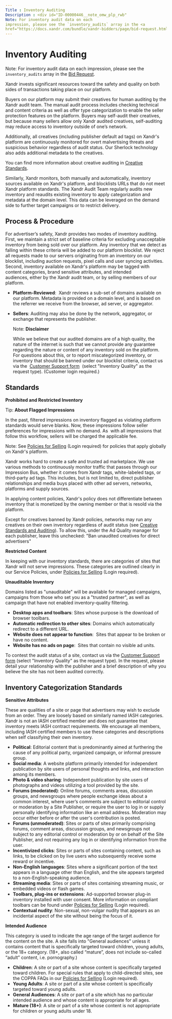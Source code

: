 ```yaml
---
Title : Inventory Auditing
Description : <div id="ID-00000446__note_omw_plp_rwb"
Note: For inventory audit data on each
impression, please see the `inventory_audits` array in the <a
href="https://docs.xandr.com/bundle/xandr-bidders/page/bid-request.html"
---
```



# Inventory Auditing





<div id="ID-00000446__note_omw_plp_rwb" 

Note: For inventory audit data on each
impression, please see the `inventory_audits` array in the <a
href="https://docs.xandr.com/bundle/xandr-bidders/page/bid-request.html"
class="xref" target="_blank">Bid Request</a>.



Xandr invests significant resources toward the
safety and quality on both sides of transactions taking place on our
platform.



Buyers on our platform may submit their creatives for human auditing by
the Xandr audit team. The manual audit process
includes checking technical and content criteria as well as offer type
categorization to enable the seller protection features on the platform.
Buyers may self-audit their creatives, but because many sellers allow
only Xandr audited creatives, self-auditing may
reduce access to inventory outside of one’s network.

Additionally, all creatives (including publisher default ad tags) on
Xandr's platform are continuously monitored for
overt malvertising threats and suspicious behavior regardless of audit
status. Our Sherlock technology also adds additional metadata to the
creatives.

You can find more information about creative auditing in <a
href="https://docs.xandr.com/bundle/monetize_monetize-standard/page/topics/creative-standards.html"
class="xref" target="_blank">Creative Standards</a>.

Similarly, Xandr monitors, both manually and
automatically, inventory sources available on
Xandr's platform, and blocklists URLs that do
not meet Xandr platform standards. The
Xandr Audit Team regularly audits new inventory
and reaudits existing inventory to apply categorization and metadata at
the domain level. This data can be leveraged on the demand side to
further target campaigns or to restrict delivery.



## Process & Procedure



For advertiser’s safety, Xandr provides two
modes of inventory auditing. First, we maintain a strict set of baseline
criteria for excluding unacceptable inventory from being sold over our
platform. Any inventory that we detect as falling within these criteria
will be added to our platform blocklist. We reject all requests made to
our servers originating from an inventory on our blocklist, including
auction requests, pixel calls and user syncing activities. Second,
inventory available on Xandr's platform may be
tagged with content categories, brand sensitive attributes, and intended
audiences, either by the Xandr audit team, or by
selling members of our platform.

- **Platform-Reviewed**:  Xandr reviews a
  sub-set of domains available on our platform. Metadata is provided on
  a domain level, and is based on the referrer we receive from the
  browser, ad server, or aggregator.
- **Sellers**: Auditing may also be done by the network, aggregator, or
  exchange that represents the publisher.
  

  <div id="ID-00000446__note_lv4_xlp_rwb" 

  Note: **Disclaimer**

  

  While we believe that our audited domains are of a high quality, the
  nature of the internet is such that we cannot provide any guarantee
  regarding the nature or content of any inventory sold on the platform.
  For questions about this, or to report miscategorized inventory, or
  inventory that should be banned under our blocklist criteria, contact
  us via the 
  <a href="https://help.xandr.com/" class="xref" target="_blank">Customer
  Support form</a>  (select "Inventory Quality" as the request type).
  (Customer login required.)

  





<div id="ID-00000446__section_v1n_wlz_qwb" >

## Standards

**Prohibited and Restricted Inventory**



Tip: **About Flagged Impressions**

In the past, filtered impressions on inventory flagged as violating
platform standards would serve blanks. Now, these impressions follow
seller preferences for impressions with no demand. As  with all
impressions that follow this workflow, sellers will be charged the
applicable fee.



<div id="ID-00000446__note_dxh_kpp_rwb" 

Note: See <a
href="https://microsoftapc.sharepoint.com/teams/XandrServicePolicies/SitePages/Policies-for-Selling.aspx"
class="xref" target="_blank">Policies for Selling</a> (Login required)
for policies that apply globally on Xandr's
platform.



Xandr works hard to create a safe and trusted ad
marketplace. We use various methods to continuously monitor traffic that
passes through our Impression Bus, whether it comes from
Xandr tags, white-labeled tags, or third-party
ad tags. This includes, but is not limited to, direct publisher
relationships and media buys placed with other ad servers, networks,
platforms and supply sources.

In applying content policies, Xandr's policy
does not differentiate between inventory that is monetized by the owning
member or that is resold via the platform.

Except for creatives banned by Xandr policies,
networks may run any creatives on their own inventory regardless of
audit status
(see <a href="creative-standards-and-auditing.html" class="xref">Creative
Standards and Auditing</a>). To allow this, under the Ad Quality manager
for each publisher, leave this unchecked: "Ban unaudited creatives for
direct advertisers"

**Restricted Content**

In keeping with our inventory standards, there are categories of sites
that Xandr will not serve impressions. These
categories are outlined clearly in our Service Policies, under <a
href="https://microsoftapc.sharepoint.com/teams/XandrServicePolicies/SitePages/Policies-for-Selling.aspx"
class="xref" target="_blank">Policies for Selling</a> (Login required). 

**Unauditable Inventory**

Domains listed as "unauditable" will be available for managed campaigns,
campaigns from those who set you as a "trusted partner", as well as
campaign that have not enabled inventory-quality filtering.

- **Desktop apps and toolbars**: Sites whose purpose is the download of
  browser toolbars.
- **Automatic redirection to other sites**: Domains which automatically
  redirect to a different URL.
- **Website does not appear to function**:  Sites that appear to be
  broken or have no content.
- **Website has no ads on page**:  Sites that contain no visible ad
  units.

To contest the audit status of a site, contact us via
the <a href="https://help.xandr.com/s/login/" class="xref"
target="_blank">Customer Support form</a> (select "Inventory Quality" as
the request type). In the request, please detail your relationship with
the publisher and a brief description of why you believe the site has
not been audited correctly.



<div id="ID-00000446__section_hcn_wlz_qwb" >

## Inventory Categorization Standards

**Sensitive Attributes**

These are qualities of a site or page that advertisers may wish to
exclude from an order. They are loosely based on similarly named IASH
categories. Xandr is not an IASH certified
member and does not guarantee that inventory meets IASH contract
requirements. We encourage all members, including IASH certified members
to use these categories and descriptions when self classifying their own
inventory.

- **Political**: Editorial content that is predominantly aimed at
  furthering the cause of any political party, organized campaign, or
  informal pressure group.
- **Social media**: A website platform primarily intended for
  independent publication by site users of personal thoughts and links,
  and interaction among its members. 
- **Photo & video sharing**: Independent publication by site users of
  photographs and videos utilizing a tool provided by the site.
- **Forums (moderated)**: Online forums, comments areas, discussion
  groups, and newsgroups where people exchange ideas about a common
  interest, where user’s comments are subject to editorial control or
  moderation by a Site Publisher, or require the user to log in or
  supply personally identifying information like an email address.
  Moderation may occur either before or after the user's contribution is
  posted. 
- **Forums (unmoderated)**: Sites or parts of sites primarily comprising
  forums, comment areas, discussion groups, and newsgroups not subject
  to any editorial control or moderation by or on behalf of the Site
  Publisher, and not requiring any log in or identifying information
  from the user.
- **Incentivized clicks**: Sites or parts of sites containing content,
  such as links, to be clicked on by live users who subsequently receive
  some reward or incentive.
- **Non-English languages**: Sites where a significant portion of the
  text appears in a language other than English, and the site appears
  targeted to a non-English-speaking audience.
- **Streaming media**: Sites or parts of sites containing streaming
  music, or embedded videos or flash games. 
- **Toolbars, plug-ins or extensions**: Ad-supported browser plug-in
  inventory installed with user consent. More information on compliant
  toolbars can be found under <a
  href="https://microsoftapc.sharepoint.com/teams/XandrServicePolicies/SitePages/Policies-for-Selling.aspx"
  class="xref" target="_blank">Policies for Selling</a> (Login
  required). 
- **Contextual nudity**: Non-sexual, non-vulgar nudity that appears as
  an incidental aspect of the site without being the focus of it. 

**Intended Audience**



This category is used to indicate the age range of the target audience
for the content on the site. A site falls into "General audiences"
unless it contains content that is specifically targeted toward
children, young adults, or the 18+ category. (18+, also called “mature”,
does not include so-called “adult” content, i.e. pornography.)

- **Children**: A site or part of a site whose content is specifically
  targeted toward children. For special rules that apply to
  child-directed sites, see the COPPA FAQs in our <a
  href="https://microsoftapc.sharepoint.com/teams/XandrServicePolicies/SitePages/Policies-for-Selling.aspx"
  class="xref" target="_blank">Policies for Selling</a> (Login
  required).
- **Young Adults**: A site or part of a site whose content is
  specifically targeted toward young adults. 
- **General Audiences**: A site or part of a site which has no
  particular intended audience and whose content is appropriate for all
  ages.
- **Mature (18+)**: A site or part of a site whose content is not
  appropriate for children or young adults under 18.









